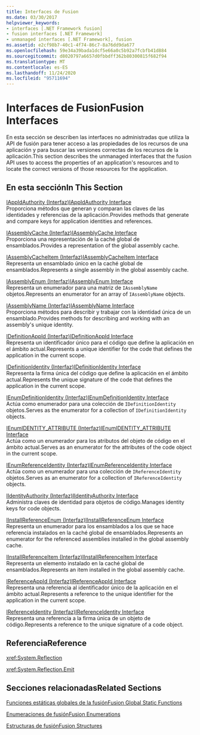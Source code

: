 ```yaml
---
title: Interfaces de Fusion
ms.date: 03/30/2017
helpviewer_keywords:
- interfaces [.NET Framework fusion]
- fusion interfaces [.NET Framework]
- unmanaged interfaces [.NET Framework], fusion
ms.assetid: e2cf98b7-40c1-4f74-86c7-8a76dd9da677
ms.openlocfilehash: 59e34a39bada1dcf5e66a0c5b92a7fcbfb41d884
ms.sourcegitcommit: d8020797a6657d0fbbdff362b80300815f682f94
ms.translationtype: MT
ms.contentlocale: es-ES
ms.lasthandoff: 11/24/2020
ms.locfileid: "95711694"
---
```

# <a name="fusion-interfaces"></a><span data-ttu-id="90ab2-102">Interfaces de Fusion</span><span class="sxs-lookup"><span data-stu-id="90ab2-102">Fusion Interfaces</span></span>

<span data-ttu-id="90ab2-103">En esta sección se describen las interfaces no administradas que utiliza la API de fusión para tener acceso a las propiedades de los recursos de una aplicación y para buscar las versiones correctas de los recursos de la aplicación.</span><span class="sxs-lookup"><span data-stu-id="90ab2-103">This section describes the unmanaged interfaces that the fusion API uses to access the properties of an application's resources and to locate the correct versions of those resources for the application.</span></span>  
  
## <a name="in-this-section"></a><span data-ttu-id="90ab2-104">En esta sección</span><span class="sxs-lookup"><span data-stu-id="90ab2-104">In This Section</span></span>  

 [<span data-ttu-id="90ab2-105">IAppIdAuthority (Interfaz)</span><span class="sxs-lookup"><span data-stu-id="90ab2-105">IAppIdAuthority Interface</span></span>](iappidauthority-interface.md)  
 <span data-ttu-id="90ab2-106">Proporciona métodos que generan y comparan las claves de las identidades y referencias de la aplicación.</span><span class="sxs-lookup"><span data-stu-id="90ab2-106">Provides methods that generate and compare keys for application identities and references.</span></span>  
  
 [<span data-ttu-id="90ab2-107">IAssemblyCache (Interfaz)</span><span class="sxs-lookup"><span data-stu-id="90ab2-107">IAssemblyCache Interface</span></span>](iassemblycache-interface.md)  
 <span data-ttu-id="90ab2-108">Proporciona una representación de la caché global de ensamblados.</span><span class="sxs-lookup"><span data-stu-id="90ab2-108">Provides a representation of the global assembly cache.</span></span>  
  
 [<span data-ttu-id="90ab2-109">IAssemblyCacheItem (Interfaz)</span><span class="sxs-lookup"><span data-stu-id="90ab2-109">IAssemblyCacheItem Interface</span></span>](iassemblycacheitem-interface.md)  
 <span data-ttu-id="90ab2-110">Representa un ensamblado único en la caché global de ensamblados.</span><span class="sxs-lookup"><span data-stu-id="90ab2-110">Represents a single assembly in the global assembly cache.</span></span>  
  
 [<span data-ttu-id="90ab2-111">IAssemblyEnum (Interfaz)</span><span class="sxs-lookup"><span data-stu-id="90ab2-111">IAssemblyEnum Interface</span></span>](iassemblyenum-interface.md)  
 <span data-ttu-id="90ab2-112">Representa un enumerador para una matriz de `IAssemblyName` objetos.</span><span class="sxs-lookup"><span data-stu-id="90ab2-112">Represents an enumerator for an array of `IAssemblyName` objects.</span></span>  
  
 [<span data-ttu-id="90ab2-113">IAssemblyName (Interfaz)</span><span class="sxs-lookup"><span data-stu-id="90ab2-113">IAssemblyName Interface</span></span>](iassemblyname-interface.md)  
 <span data-ttu-id="90ab2-114">Proporciona métodos para describir y trabajar con la identidad única de un ensamblado.</span><span class="sxs-lookup"><span data-stu-id="90ab2-114">Provides methods for describing and working with an assembly's unique identity.</span></span>  
  
 [<span data-ttu-id="90ab2-115">IDefinitionAppId (Interfaz)</span><span class="sxs-lookup"><span data-stu-id="90ab2-115">IDefinitionAppId Interface</span></span>](idefinitionappid-interface.md)  
 <span data-ttu-id="90ab2-116">Representa un identificador único para el código que define la aplicación en el ámbito actual.</span><span class="sxs-lookup"><span data-stu-id="90ab2-116">Represents a unique identifier for the code that defines the application in the current scope.</span></span>  
  
 [<span data-ttu-id="90ab2-117">IDefinitionIdentity (Interfaz)</span><span class="sxs-lookup"><span data-stu-id="90ab2-117">IDefinitionIdentity Interface</span></span>](idefinitionidentity-interface.md)  
 <span data-ttu-id="90ab2-118">Representa la firma única del código que define la aplicación en el ámbito actual.</span><span class="sxs-lookup"><span data-stu-id="90ab2-118">Represents the unique signature of the code that defines the application in the current scope.</span></span>  
  
 [<span data-ttu-id="90ab2-119">IEnumDefinitionIdentity (Interfaz)</span><span class="sxs-lookup"><span data-stu-id="90ab2-119">IEnumDefinitionIdentity Interface</span></span>](ienumdefinitionidentity-interface.md)  
 <span data-ttu-id="90ab2-120">Actúa como enumerador para una colección de `IDefinitionIdentity` objetos.</span><span class="sxs-lookup"><span data-stu-id="90ab2-120">Serves as the enumerator for a collection of `IDefinitionIdentity` objects.</span></span>  
  
 [<span data-ttu-id="90ab2-121">IEnumIDENTITY_ATTRIBUTE (Interfaz)</span><span class="sxs-lookup"><span data-stu-id="90ab2-121">IEnumIDENTITY_ATTRIBUTE Interface</span></span>](ienumidentity-attribute-interface.md)  
 <span data-ttu-id="90ab2-122">Actúa como un enumerador para los atributos del objeto de código en el ámbito actual.</span><span class="sxs-lookup"><span data-stu-id="90ab2-122">Serves as an enumerator for the attributes of the code object in the current scope.</span></span>  
  
 [<span data-ttu-id="90ab2-123">IEnumReferenceIdentity (Interfaz)</span><span class="sxs-lookup"><span data-stu-id="90ab2-123">IEnumReferenceIdentity Interface</span></span>](ienumreferenceidentity-interface.md)  
 <span data-ttu-id="90ab2-124">Actúa como un enumerador para una colección de `IReferenceIdentity` objetos.</span><span class="sxs-lookup"><span data-stu-id="90ab2-124">Serves as an enumerator for a collection of `IReferenceIdentity` objects.</span></span>  
  
 [<span data-ttu-id="90ab2-125">IIdentityAuthority (Interfaz)</span><span class="sxs-lookup"><span data-stu-id="90ab2-125">IIdentityAuthority Interface</span></span>](iidentityauthority-interface.md)  
 <span data-ttu-id="90ab2-126">Administra claves de identidad para objetos de código.</span><span class="sxs-lookup"><span data-stu-id="90ab2-126">Manages identity keys for code objects.</span></span>  
  
 [<span data-ttu-id="90ab2-127">IInstallReferenceEnum (Interfaz)</span><span class="sxs-lookup"><span data-stu-id="90ab2-127">IInstallReferenceEnum Interface</span></span>](iinstallreferenceenum-interface.md)  
 <span data-ttu-id="90ab2-128">Representa un enumerador para los ensamblados a los que se hace referencia instalados en la caché global de ensamblados.</span><span class="sxs-lookup"><span data-stu-id="90ab2-128">Represents an enumerator for the referenced assemblies installed in the global assembly cache.</span></span>  
  
 [<span data-ttu-id="90ab2-129">IInstallReferenceItem (Interfaz)</span><span class="sxs-lookup"><span data-stu-id="90ab2-129">IInstallReferenceItem Interface</span></span>](iinstallreferenceitem-interface.md)  
 <span data-ttu-id="90ab2-130">Representa un elemento instalado en la caché global de ensamblados.</span><span class="sxs-lookup"><span data-stu-id="90ab2-130">Represents an item installed in the global assembly cache.</span></span>  
  
 [<span data-ttu-id="90ab2-131">IReferenceAppId (Interfaz)</span><span class="sxs-lookup"><span data-stu-id="90ab2-131">IReferenceAppId Interface</span></span>](ireferenceappid-interface.md)  
 <span data-ttu-id="90ab2-132">Representa una referencia al identificador único de la aplicación en el ámbito actual.</span><span class="sxs-lookup"><span data-stu-id="90ab2-132">Represents a reference to the unique identifier for the application in the current scope.</span></span>  
  
 [<span data-ttu-id="90ab2-133">IReferenceIdentity (Interfaz)</span><span class="sxs-lookup"><span data-stu-id="90ab2-133">IReferenceIdentity Interface</span></span>](ireferenceidentity-interface.md)  
 <span data-ttu-id="90ab2-134">Representa una referencia a la firma única de un objeto de código.</span><span class="sxs-lookup"><span data-stu-id="90ab2-134">Represents a reference to the unique signature of a code object.</span></span>  
  
## <a name="reference"></a><span data-ttu-id="90ab2-135">Referencia</span><span class="sxs-lookup"><span data-stu-id="90ab2-135">Reference</span></span>  

 <xref:System.Reflection>  
  
 <xref:System.Reflection.Emit>  
  
## <a name="related-sections"></a><span data-ttu-id="90ab2-136">Secciones relacionadas</span><span class="sxs-lookup"><span data-stu-id="90ab2-136">Related Sections</span></span>  

 [<span data-ttu-id="90ab2-137">Funciones estáticas globales de la fusión</span><span class="sxs-lookup"><span data-stu-id="90ab2-137">Fusion Global Static Functions</span></span>](fusion-global-static-functions.md)  
  
 [<span data-ttu-id="90ab2-138">Enumeraciones de fusión</span><span class="sxs-lookup"><span data-stu-id="90ab2-138">Fusion Enumerations</span></span>](fusion-enumerations.md)  
  
 [<span data-ttu-id="90ab2-139">Estructuras de fusión</span><span class="sxs-lookup"><span data-stu-id="90ab2-139">Fusion Structures</span></span>](fusion-structures.md)
